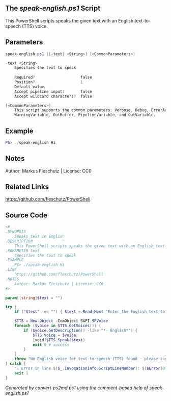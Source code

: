 ## The *speak-english.ps1* Script

This PowerShell scripts speaks the given text with an English text-to-speech (TTS) voice.

## Parameters
```powershell
speak-english.ps1 [[-text] <String>] [<CommonParameters>]

-text <String>
    Specifies the text to speak
    
    Required?                    false
    Position?                    1
    Default value                
    Accept pipeline input?       false
    Accept wildcard characters?  false

[<CommonParameters>]
    This script supports the common parameters: Verbose, Debug, ErrorAction, ErrorVariable, WarningAction, 
    WarningVariable, OutBuffer, PipelineVariable, and OutVariable.
```

## Example
```powershell
PS> ./speak-english Hi

```

## Notes
Author: Markus Fleschutz | License: CC0

## Related Links
https://github.com/fleschutz/PowerShell

## Source Code
```powershell
<#
.SYNOPSIS
	Speaks text in English
.DESCRIPTION
	This PowerShell scripts speaks the given text with an English text-to-speech (TTS) voice.
.PARAMETER text
	Specifies the text to speak
.EXAMPLE
	PS> ./speak-english Hi
.LINK
	https://github.com/fleschutz/PowerShell
.NOTES
	Author: Markus Fleschutz | License: CC0
#>

param([string]$text = "")

try {
	if ("$text" -eq "") { $text = Read-Host "Enter the English text to speak" }

	$TTS = New-Object -ComObject SAPI.SPVoice
	foreach ($voice in $TTS.GetVoices()) {
		if ($voice.GetDescription() -like "*- English*") {
			$TTS.Voice = $voice
			[void]$TTS.Speak($text)
			exit 0 # success
		}
	}
	throw "No English voice for text-to-speech (TTS) found - please install one."
} catch {
	"⚠️ Error in line $($_.InvocationInfo.ScriptLineNumber): $($Error[0])"
	exit 1
}
```

*Generated by convert-ps2md.ps1 using the comment-based help of speak-english.ps1*
